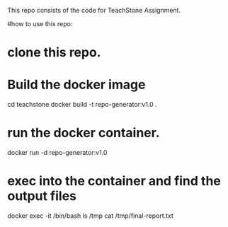 This repo consists of the code for TeachStone Assignment.


#how to use this repo:

# clone this repo. 

# Build the docker image
cd teachstone
docker build -t repo-generator:v1.0 .


# run the docker container.
docker run -d repo-generator:v1.0 

# exec into the container and find the output files
docker exec -it <container-id> /bin/bash
ls /tmp
cat /tmp/final-report.txt
